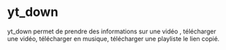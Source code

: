 # yt_down
yt_down permet de prendre des informations sur une vidéo , télécharger une vidéo, télécharger en musique, télécharger une playliste  le lien copié.
